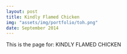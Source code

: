 ```yaml
---
layout: post
title: Kindly Flamed Chicken
img: "assets/img/portfolio/toh.png"
date: September 2014
---
```


This is the page for: KINDLY FLAMED CHICKEN

